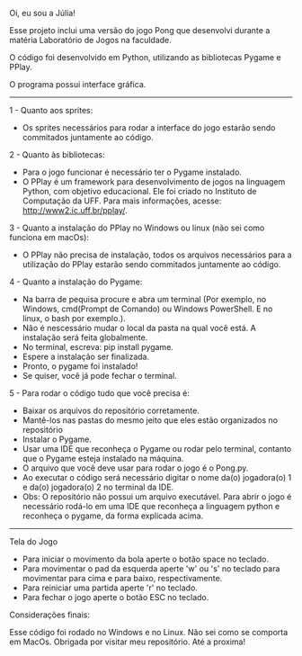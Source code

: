 Oi, eu sou a Júlia!

Esse projeto inclui uma versão do jogo Pong que desenvolvi durante a matéria Laboratório de Jogos na faculdade.

O código foi desenvolvido em Python, utilizando as bibliotecas Pygame e PPlay.

O programa possui interface gráfica.

-----------------------------------------------------------------------------------------------------------------------------------------------------------------------------

1 - Quanto aos sprites:
- Os sprites necessários para rodar a interface do jogo estarão sendo commitados juntamente ao código.

2 - Quanto às bibliotecas:
- Para o jogo funcionar é necessário ter o Pygame instalado.
- O PPlay é um framework para desenvolvimento de jogos na linguagem Python, com objetivo educacional. Ele foi criado no Instituto de Computação da UFF. Para mais informações, acesse: http://www2.ic.uff.br/pplay/.

3 - Quanto a instalação do PPlay no Windows ou linux (não sei como funciona em macOs):
- O PPlay não precisa de instalação, todos os arquivos necessários para a utilização do PPlay estarão sendo commitados juntamente ao código.

4 - Quanto a instalação do Pygame:
- Na barra de pequisa procure e abra um terminal (Por exemplo, no Windows, cmd(Prompt de Comando) ou Windows PowerShell. E no linux, o bash por exemplo.).
- Não é nescessário mudar o local da pasta na qual você está. A instalação será feita globalmente. 
- No terminal, escreva: pip install pygame.
- Espere a instalação ser finalizada.
- Pronto, o pygame foi instalado!
- Se quiser, você já pode fechar o terminal.

5 - Para rodar o código tudo que você precisa é:
- Baixar os arquivos do repositório corretamente.
- Mantê-los nas pastas do mesmo jeito que eles estão organizados no repositório
- Instalar o Pygame.
- Usar uma IDE que reconheça o Pygame ou rodar pelo terminal, contanto que o Pygame esteja instalado na máquina.
- O arquivo que você deve usar para rodar o jogo é o Pong.py.
- Ao executar o código será necessário digitar o nome da(o) jogadora(o) 1 e da(o) jogadora(o) 2 no terminal da IDE.
- Obs: O repositório não possui um arquivo executável. Para abrir o jogo é necessário rodá-lo em uma IDE que reconheça a linguagem python e reconheça o pygame, da forma explicada acima.

-----------------------------------------------------------------------------------------------------------------------------------------------------------------------------

Tela do Jogo

- Para iniciar o movimento da bola aperte o botão space no teclado.
- Para movimentar o pad da esquerda aperte 'w' ou 's' no teclado para movimentar para cima e para baixo, respectivamente.
- Para reiniciar uma partida aperte 'r' no teclado.
- Para fechar o jogo aperte o botão ESC no teclado.

Considerações finais:

Esse código foi rodado no Windows e no Linux. Não sei como se comporta em MacOs.
Obrigada por visitar meu repositório. Até a proxima!